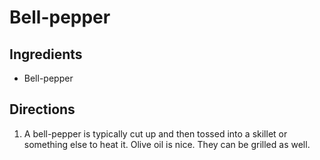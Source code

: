 Bell-pepper
========

## Ingredients

* Bell-pepper

## Directions

1. A bell-pepper is typically cut up and then tossed into a skillet or something else to heat it. Olive oil is nice. They can be grilled as well.
